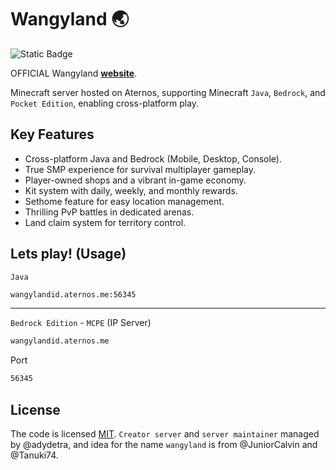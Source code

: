 # Wangyland 🌏

![Static Badge](https://img.shields.io/badge/license-MIT-brightgreen?label=LICENSE)

OFFICIAL Wangyland **[website](https://wangyland.vercel.app)**.

Minecraft server hosted on Aternos, supporting Minecraft `Java`, `Bedrock`, and `Pocket Edition`, enabling cross-platform play.

## Key Features

- Cross-platform Java and Bedrock (Mobile, Desktop, Console).
- True SMP experience for survival multiplayer gameplay.
- Player-owned shops and a vibrant in-game economy.
- Kit system with daily, weekly, and monthly rewards.
- Sethome feature for easy location management.
- Thrilling PvP battles in dedicated arenas.
- Land claim system for territory control.

## Lets play! (Usage)

`Java`

```bash
wangylandid.aternos.me:56345
```

---

`Bedrock Edition` - `MCPE` (IP Server)

```bash
wangylandid.aternos.me
```

Port

```bash
56345
```

## License

The code is licensed [MIT](LICENSE). `Creator server` and `server maintainer` managed by @adydetra, and idea for the name `wangyland` is from @JuniorCalvin and @Tanuki74.
